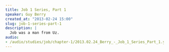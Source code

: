 ```yaml
--- 
title: Job 1 Series, Part 1
speaker: Guy Berry
created_at: "2013-02-24 15:00"
slug: job-1-series-part-1
description: |
  Job was a man from Uz.
audio: 
- /audio/studies/job/chapter-1/2013.02.24_Berry_-_Job_1_Series_Part_1.yaml
---
```

